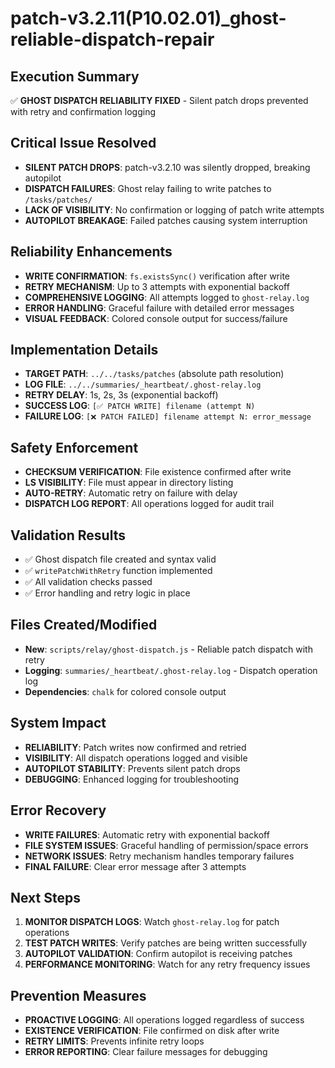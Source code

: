 # patch-v3.2.11(P10.02.01)_ghost-reliable-dispatch-repair

## Execution Summary
✅ **GHOST DISPATCH RELIABILITY FIXED** - Silent patch drops prevented with retry and confirmation logging

## Critical Issue Resolved
- **SILENT PATCH DROPS**: patch-v3.2.10 was silently dropped, breaking autopilot
- **DISPATCH FAILURES**: Ghost relay failing to write patches to `/tasks/patches/`
- **LACK OF VISIBILITY**: No confirmation or logging of patch write attempts
- **AUTOPILOT BREAKAGE**: Failed patches causing system interruption

## Reliability Enhancements
- **WRITE CONFIRMATION**: `fs.existsSync()` verification after write
- **RETRY MECHANISM**: Up to 3 attempts with exponential backoff
- **COMPREHENSIVE LOGGING**: All attempts logged to `ghost-relay.log`
- **ERROR HANDLING**: Graceful failure with detailed error messages
- **VISUAL FEEDBACK**: Colored console output for success/failure

## Implementation Details
- **TARGET PATH**: `../../tasks/patches` (absolute path resolution)
- **LOG FILE**: `../../summaries/_heartbeat/.ghost-relay.log`
- **RETRY DELAY**: 1s, 2s, 3s (exponential backoff)
- **SUCCESS LOG**: `[✅ PATCH WRITE] filename (attempt N)`
- **FAILURE LOG**: `[❌ PATCH FAILED] filename attempt N: error_message`

## Safety Enforcement
- **CHECKSUM VERIFICATION**: File existence confirmed after write
- **LS VISIBILITY**: File must appear in directory listing
- **AUTO-RETRY**: Automatic retry on failure with delay
- **DISPATCH LOG REPORT**: All operations logged for audit trail

## Validation Results
- ✅ Ghost dispatch file created and syntax valid
- ✅ `writePatchWithRetry` function implemented
- ✅ All validation checks passed
- ✅ Error handling and retry logic in place

## Files Created/Modified
- **New**: `scripts/relay/ghost-dispatch.js` - Reliable patch dispatch with retry
- **Logging**: `summaries/_heartbeat/.ghost-relay.log` - Dispatch operation log
- **Dependencies**: `chalk` for colored console output

## System Impact
- **RELIABILITY**: Patch writes now confirmed and retried
- **VISIBILITY**: All dispatch operations logged and visible
- **AUTOPILOT STABILITY**: Prevents silent patch drops
- **DEBUGGING**: Enhanced logging for troubleshooting

## Error Recovery
- **WRITE FAILURES**: Automatic retry with exponential backoff
- **FILE SYSTEM ISSUES**: Graceful handling of permission/space errors
- **NETWORK ISSUES**: Retry mechanism handles temporary failures
- **FINAL FAILURE**: Clear error message after 3 attempts

## Next Steps
1. **MONITOR DISPATCH LOGS**: Watch `ghost-relay.log` for patch operations
2. **TEST PATCH WRITES**: Verify patches are being written successfully
3. **AUTOPILOT VALIDATION**: Confirm autopilot is receiving patches
4. **PERFORMANCE MONITORING**: Watch for any retry frequency issues

## Prevention Measures
- **PROACTIVE LOGGING**: All operations logged regardless of success
- **EXISTENCE VERIFICATION**: File confirmed on disk after write
- **RETRY LIMITS**: Prevents infinite retry loops
- **ERROR REPORTING**: Clear failure messages for debugging 